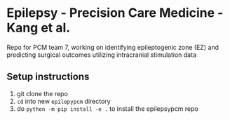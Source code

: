 # Epilepsy - Precision Care Medicine - Kang et al.

Repo for PCM team 7, working on identifying epileptogenic zone (EZ) and predicting surgical outcomes utilizing intracranial stimulation data 

## Setup instructions
1) git clone the repo
2) ```cd``` into new ```epilepypcm``` directory
3) do ```python -m pip install -e .``` to install the epilepsypcm repo
